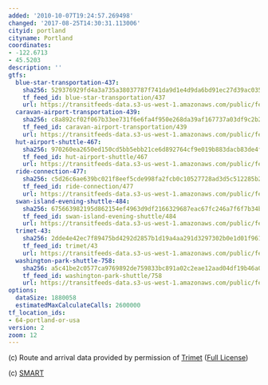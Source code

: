 ```yaml
---
added: '2010-10-07T19:24:57.269498'
changed: '2017-08-25T14:30:31.113006'
cityid: portland
cityname: Portland
coordinates:
- -122.6713
- 45.5203
description: ''
gtfs:
  blue-star-transportation-437:
    sha256: 529376929fd4a3a735a38037787f741da9d1e4d9da6bd91ec27d39ac035b1c3b
    tf_feed_id: blue-star-transportation/437
    url: https://transitfeeds-data.s3-us-west-1.amazonaws.com/public/feeds/blue-star-transportation/437/20161211/gtfs.zip
  caravan-airport-transportation-439:
    sha256: c8a892cf02f067b33ee731f6e6fa4f950e268da39af167737a03df9c2b22d67d
    tf_feed_id: caravan-airport-transportation/439
    url: https://transitfeeds-data.s3-us-west-1.amazonaws.com/public/feeds/caravan-airport-transportation/439/20170720/gtfs.zip
  hut-airport-shuttle-467:
    sha256: 970260ea2650ed150cd5bb5ebb21ce6d892764cf9e019b883dacb83de4f07486
    tf_feed_id: hut-airport-shuttle/467
    url: https://transitfeeds-data.s3-us-west-1.amazonaws.com/public/feeds/hut-airport-shuttle/467/20170804/gtfs.zip
  ride-connection-477:
    sha256: c5d26c6ae639bc021f8eef5cde998fa2fcb0c10527728ad3d5c512285b247381
    tf_feed_id: ride-connection/477
    url: https://transitfeeds-data.s3-us-west-1.amazonaws.com/public/feeds/ride-connection/477/20170806/gtfs.zip
  swan-island-evening-shuttle-484:
    sha256: 675663982195d862154ef4963d9df2166329687eac67fc246a7f6f7b34bafef0
    tf_feed_id: swan-island-evening-shuttle/484
    url: https://transitfeeds-data.s3-us-west-1.amazonaws.com/public/feeds/swan-island-evening-shuttle/484/20170610/gtfs.zip
  trimet-43:
    sha256: 2dde4e42ec7f89475bd4292d2857b1d19a4aa291d3297302b0e1d01f961f87c0
    tf_feed_id: trimet/43
    url: https://transitfeeds-data.s3-us-west-1.amazonaws.com/public/feeds/trimet/43/20170809/gtfs.zip
  washington-park-shuttle-758:
    sha256: a5c41be2c0577ca9769892de759833bc891a02c2eae12aad04df19b46a005421
    tf_feed_id: washington-park-shuttle/758
    url: https://transitfeeds-data.s3-us-west-1.amazonaws.com/public/feeds/washington-park-shuttle/758/20170327/gtfs.zip
options:
  dataSize: 1880058
  estimatedMaxCalculateCalls: 2600000
tf_location_ids:
- 64-portland-or-usa
version: 2
zoom: 12
---
```


(c) Route and arrival data provided by permission of [Trimet](http://trimet.org/) ([Full License](http://developer.trimet.org/terms_of_use.shtml))

(c) [SMART](http://www.ridesmart.com/)
